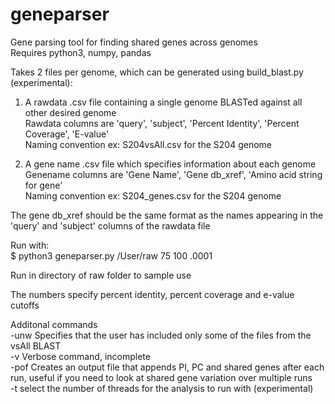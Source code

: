 # geneparser
Gene parsing tool for finding shared genes across genomes  
Requires python3, numpy, pandas  

Takes 2 files per genome, which can be generated using build_blast.py (experimental):  

1) A rawdata .csv file containing a single genome BLASTed against all other desired genome  
Rawdata columns are 'query', 'subject', 'Percent Identity', 'Percent Coverage', 'E-value'  
Naming convention ex: S204vsAll.csv for the S204 genome  

2) A gene name .csv file which specifies information about each genome  
Genename columns are 'Gene Name', 'Gene db_xref', 'Amino acid string for gene'  
Naming convention ex: S204_genes.csv for the S204 genome   

The gene db_xref should be the same format as the names appearing in the 'query' and 'subject' columns of the rawdata file  

Run with:  
$ python3 geneparser.py /User/raw 75 100 .0001  

Run in directory of raw folder to sample use  

The numbers specify percent identity, percent coverage and e-value cutoffs  

Additonal commands  
-unw Specifies that the user has included only some of the files from the vsAll BLAST  
-v Verbose command, incomplete  
-pof Creates an output file that appends PI, PC and shared genes after each run, useful if you need to look at shared gene variation over multiple runs  
-t select the number of threads for the analysis to run with (experimental)  
